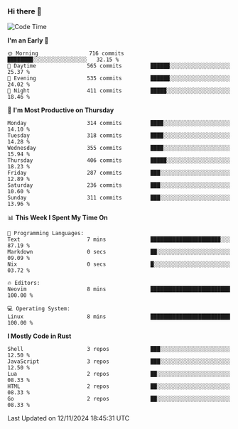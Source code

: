 ### Hi there 👋
<!--START_SECTION:waka-->
![Code Time](http://img.shields.io/badge/Code%20Time-340%20hrs%2030%20mins-blue)

**I'm an Early 🐤** 

```text
🌞 Morning                716 commits         ████████░░░░░░░░░░░░░░░░░   32.15 % 
🌆 Daytime                565 commits         ██████░░░░░░░░░░░░░░░░░░░   25.37 % 
🌃 Evening                535 commits         ██████░░░░░░░░░░░░░░░░░░░   24.02 % 
🌙 Night                  411 commits         █████░░░░░░░░░░░░░░░░░░░░   18.46 % 
```
📅 **I'm Most Productive on Thursday** 

```text
Monday                   314 commits         ████░░░░░░░░░░░░░░░░░░░░░   14.10 % 
Tuesday                  318 commits         ████░░░░░░░░░░░░░░░░░░░░░   14.28 % 
Wednesday                355 commits         ████░░░░░░░░░░░░░░░░░░░░░   15.94 % 
Thursday                 406 commits         █████░░░░░░░░░░░░░░░░░░░░   18.23 % 
Friday                   287 commits         ███░░░░░░░░░░░░░░░░░░░░░░   12.89 % 
Saturday                 236 commits         ███░░░░░░░░░░░░░░░░░░░░░░   10.60 % 
Sunday                   311 commits         ███░░░░░░░░░░░░░░░░░░░░░░   13.96 % 
```


📊 **This Week I Spent My Time On** 

```text
💬 Programming Languages: 
Text                     7 mins              ██████████████████████░░░   87.19 % 
Markdown                 0 secs              ██░░░░░░░░░░░░░░░░░░░░░░░   09.09 % 
Nix                      0 secs              █░░░░░░░░░░░░░░░░░░░░░░░░   03.72 % 

🔥 Editors: 
Neovim                   8 mins              █████████████████████████   100.00 % 

💻 Operating System: 
Linux                    8 mins              █████████████████████████   100.00 % 
```

**I Mostly Code in Rust** 

```text
Shell                    3 repos             ███░░░░░░░░░░░░░░░░░░░░░░   12.50 % 
JavaScript               3 repos             ███░░░░░░░░░░░░░░░░░░░░░░   12.50 % 
Lua                      2 repos             ██░░░░░░░░░░░░░░░░░░░░░░░   08.33 % 
HTML                     2 repos             ██░░░░░░░░░░░░░░░░░░░░░░░   08.33 % 
Go                       2 repos             ██░░░░░░░░░░░░░░░░░░░░░░░   08.33 % 
```




 Last Updated on 12/11/2024 18:45:31 UTC
<!--END_SECTION:waka-->

<!--
**YoganshSharma/YoganshSharma** is a ✨ _special_ ✨ repository because its `README.md` (this file) appears on your GitHub profile.

Here are some ideas to get you started:

- 🔭 I’m currently working on ...
- 🌱 I’m currently learning ...
- 👯 I’m looking to collaborate on ...
- 🤔 I’m looking for help with ...
- 💬 Ask me about ...
- 📫 How to reach me: ...
- 😄 Pronouns: ...
- ⚡ Fun fact: ...
-->
